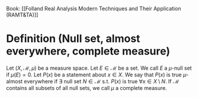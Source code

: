Book: [[Folland Real Analysis Modern Techniques and Their Application (RAMT&TA)]]
# Definition (Null set, almost everywhere, complete measure)
Let $(X,\mathcal{M},\mu)$ be a measure space.
Let $E\in \mathcal{M}$ be a set.
We call $E$ a $\mu$-null set if $\mu(E)=0$.
Let $P(x)$ be a statement about $x\in X$.
We say that $P(x)$ is true $\mu$-almost everywhere if $\exists$ null set $N\in \mathcal{M}$ s.t. $P(x)$ is true $\forall x\in X\setminus N$.
If $\mathcal{M}$ contains all subsets of all null sets, we call $\mu$ a complete measure.